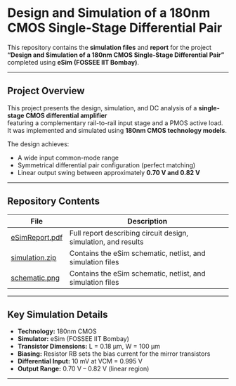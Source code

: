 # Design and Simulation of a 180nm CMOS Single-Stage Differential Pair

This repository contains the **simulation files** and **report** for the project  
**“Design and Simulation of a 180nm CMOS Single-Stage Differential Pair”**  
completed using **eSim (FOSSEE IIT Bombay)**.

---

##  Project Overview

This project presents the design, simulation, and DC analysis of a **single-stage CMOS differential amplifier**  
featuring a complementary rail-to-rail input stage and a PMOS active load.  
It was implemented and simulated using **180nm CMOS technology models**.

The design achieves:
- A wide input common-mode range  
- Symmetrical differential pair configuration (perfect matching)  
- Linear output swing between approximately **0.70 V and 0.82 V**  

---

##  Repository Contents

| File | Description |
|------|--------------|
| [eSimReport.pdf](eSimReport.pdf) | Full report describing circuit design, simulation, and results |
| [simulation.zip](simulation.zip) | Contains the eSim schematic, netlist, and simulation files |
| [schematic.png](schematic.png) | Contains the eSim schematic, netlist, and simulation files |

---

## Key Simulation Details

- **Technology:** 180nm CMOS  
- **Simulator:** eSim (FOSSEE IIT Bombay)  
- **Transistor Dimensions:** L = 0.18 µm, W = 100 µm  
- **Biasing:** Resistor RB sets the bias current for the mirror transistors  
- **Differential Input:** 10 mV at VCM = 0.995 V  
- **Output Range:** 0.70 V – 0.82 V (linear region)

---

